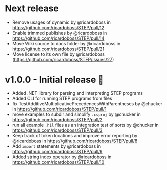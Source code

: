 # Next release

* Remove usages of dynamic by @ricardoboss in https://github.com/ricardoboss/STEP/pull/12
* Enable trimmed publishes by @ricardoboss in https://github.com/ricardoboss/STEP/pull/14
* Move Wiki source to docs folder by @ricardoboss in https://github.com/ricardoboss/STEP/pull/21
* Move license to its own file by @ricardoboss (https://github.com/ricardoboss/STEP/issues/27)

# v1.0.0 - Initial release 🥳

* Added .NET library for parsing and interpreting STEP programs
* Added CLI for running STEP programs from files
* fix TestAdditiveMultiplicativePrecedencesWithParentheses by @chucker in https://github.com/ricardoboss/STEP/pull/1
* move examples to subdir and simplify `.csproj` by @chucker in https://github.com/ricardoboss/STEP/pull/2
* run all example `.hil` files as an integration test of sorts by @chucker in https://github.com/ricardoboss/STEP/pull/3
* Keep track of token locations and improve error reporting by @ricardoboss in https://github.com/ricardoboss/STEP/pull/8
* Add `import` statements by @ricardoboss in https://github.com/ricardoboss/STEP/pull/9
* Added string index operator by @ricardoboss in https://github.com/ricardoboss/STEP/pull/10
